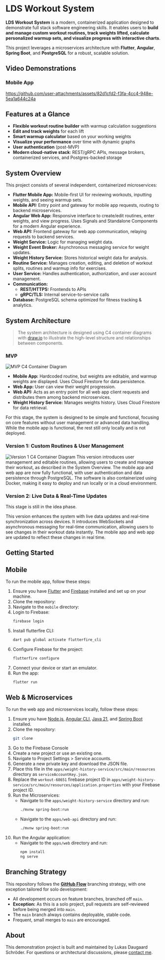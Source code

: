 # LDS Workout System
**LDS Workout System** is a modern, containerized application designed to demonstrate full stack software engineering skills. It enables users to **build and manage custom workout routines, track weights lifted, calculate personalized warmup sets, and visualize progress with interactive charts**.

This project leverages a microservices architecture with **Flutter**, **Angular**, **Spring Boot**, and **PostgreSQL** for a robust, scalable solution.

## Video Demonstrations

### Mobile App
https://github.com/user-attachments/assets/82d1cfd2-f3fa-4cc4-948e-5ea1a644c24a

## Features at a Glance

- **Flexible workout routine builder** with warmup calculation suggestions
- **Edit and track weights** for each lift
- **Smart warmup calculator** based on your working weights
- **Visualize your performance** over time with dynamic graphs
- **User authentication** (post-MVP)
- **Modern cloud-native stack**: REST/gRPC APIs, message brokers, containerized services, and Postgres-backed storage

## System Overview

This project consists of several independent, containerized microservices:

- **Flutter Mobile App:** Mobile-first UI for reviewing workouts, inputting weights, and seeing warmup sets.
- **Mobile API:** Entry point and gateway for mobile app requests, routing to backend microservices.
- **Angular Web App:** Responsive interface to create/edit routines, enter weights, and view progress. Uses Signals and Standalone Components for a modern Angular experience.
- **Web API:** Frontend gateway for web app communication, relaying requests to backend services.
- **Weight Service:** Logic for managing weight data.
- **Weight Event Broker:** Asynchronous messaging service for weight updates.
- **Weight History Service:** Stores historical weight data for analysis.
- **Routine Service:** Manages creation, editing, and deletion of workout splits, routines and warmup info for exercises.
- **User Service:** Handles authentication, authorization, and user account management.
- **Communication:**  
  - **REST/HTTPS:** Frontends to APIs  
  - **gRPC/TLS:** Internal service-to-service calls
- **Database:** PostgreSQL schema optimized for fitness tracking & analytics.

## System Architecture

> The system architecture is designed using C4 container diagrams with [draw.io](draw.io) to illustrate the high-level structure and relationships between components.

### MVP
![MVP C4 Container Diagram](docs/mvp-container-diagram.svg)
- **Mobile App:** Hardcoded routine, but weights are editable, and warmup weights are displayed. Uses Cloud Firestore for data persistence.
- **Web App:** User can view their weight progression.
- **Web API:** Acts as an entry point for all web app client requests and distributes them among backend microservices.
- **Weight History Service:** Manages weights history. Uses Cloud Firestore for data retrieval.

For this stage, the system is designed to be simple and functional, focusing on core features without user management or advanced data handling. While the mobile app is functional, the rest still only locally and is not deployed.

### Version 1: Custom Routines & User Management
![Version 1 C4 Container Diagram](docs/v1-container-diagram.svg)
This version introduces user management and editable routines, allowing users to create and manage their workout, as described in the System Overview. The mobile app and web app are now fully functional, with user authentication and data persistence through PostgreSQL. The software is also containerized using Docker, making it easy to deploy and run locally or in a cloud environment.

### Version 2: Live Data & Real-Time Updates
This stage is still in the idea phase.

This version enhances the system with live data updates and real-time synchronization across devices. It introduces WebSockets and asynchronous messaging for real-time communication, allowing users to see changes in their workout data instantly. The mobile app and web app are updated to reflect these changes in real time.

## Getting Started

## Mobile
To run the mobile app, follow these steps:
1. Ensure you have [Flutter](https://docs.flutter.dev/get-started/install) and [Firebase](https://firebase.google.com/docs/flutter/setup) installed and set up on your machine.
2. Clone the repository:
3. Navigate to the `mobile` directory:
4. Login to Firebase:
   ```bash
   firebase login
   ```
5. Install flutterfire CLI:
    ```bash
    dart pub global activate flutterfire_cli
    ```
6. Configure Firebase for the project:
    ```bash
    flutterfire configure
    ```
7. Connect your device or start an emulator.
8. Run the app:
   ```bash
   flutter run
   ```

## Web & Microservices
To run the web app and microservices locally, follow these steps:
1. Ensure you have [Node.js](https://nodejs.org/), [Angular CLI](https://angular.io/cli), [Java 21](https://www.oracle.com/java/technologies/javase/jdk21-archive-downloads.html), and [Spring Boot](https://spring.io/projects/spring-boot) installed.
2. Clone the repository:
   ```bash
   git clone
   ```
3. Go to the Firebase Console
4. Create a new project or use an existing one.
5. Navigate to Project Settings > Service accounts.
6. Generate a new private key and download the JSON file.
7. Place this file in the `apps/weight-history-service/src/main/resources` directory as `serviceAccountKey.json`.
8. Replace the `workout-68651` firebase project ID in `apps/weight-history-service/src/main/resources/application.properties` with your Firebase project ID.
3. Run the Microservices:
   - Navigate to the `apps/weight-history-service` directory and run:
     ```bash
     ./mvnw spring-boot:run
     ```
   - Navigate to the `apps/web-api` directory and run:
     ```bash
     ./mvnw spring-boot:run
     ```
4. Run the Angular application:
   - Navigate to the `apps/web` directory and run:
     ```bash
     npm install
     ng serve
     ```

## Branching Strategy

This repository follows the **[GitHub Flow](https://docs.github.com/en/get-started/quickstart/github-flow)** branching strategy, with one exception tailored for solo development:

- All development occurs on feature branches, branched off `main`.
- **Exception:** As this is a solo project, pull requests are self-reviewed before being merged into `main`.
- The `main` branch always contains deployable, stable code.
- Frequent, small merges to `main` are encouraged.


## About
This demonstration project is built and maintained by Lukas Daugaard Schröder. For questions or architectural discussions, please [contact me](https://www.linkedin.com/in/lukas-daugaard-schroeder).
